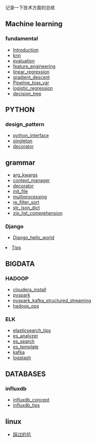 记录一下技术方面的总结

## Machine learning

### fundamental
<ul>
<li><a href="ml/fundamental/Introduction.html">Introduction</a></li>
<li><a href="ml/fundamental/study_group/ww1_knn/ww1_knn.html">knn</a></li>
<li><a href="ml/fundamental/study_group/ww2_evaluation/evaluation.html">evaluation</a></li>
<li><a href="ml/fundamental/study_group/ww3_fea_eng/feature_engineering.html">feature_engineering</a></li>
<li><a href="ml/fundamental/study_group/ww4_linear_reg/linear_regression.html">linear_regression</a></li>
<li><a href="ml/fundamental/study_group/ww5_gradient_descent/gradient_descent.html">gradient_descent</a></li>
<li><a href="ml/fundamental/study_group/ww6_pipeline_bias_var/Pipeline_bias_var.html">Pipeline_bias_var</a></li>
<li><a href="ml/fundamental/study_group/ww7_logistic_regression/ww7_logistic_regression.html">logistic_regression</a></li>
<li><a href="ml/fundamental/study_group/ww8_decision_tree/ww8_decision_tree.html">decision_tree</a></li>
</ul>


## PYTHON

### design_pattern
<ul>
<li><a href="python/design_pattern/python_interface.html">python_interface</a></li>
<li><a href="python/design_pattern/singleton.html">singleton</a></li><li><a href="python/decorator.html">decorator</a></li>
</ul>

## grammar
<ul>
<li><a href="python/grammar/arg_kwargs.html">arg_kwargs</a></li>
<li><a href="python/grammar/context_manager.html">context_manager</a></li>
<li><a href="python/grammar/decorator.html">decorator</a></li>
<li><a href="python/grammar/init_file.html">init_file</a></li>
<li><a href="python/grammar/multiprocessing.html">multiprocessing</a></li>
<li><a href="python/grammar/re_filter_sort.html">re_filter_sort</a></li>
<li><a href="python/str_json_dict.html">str_json_dict</a></li>
<li><a href="python/zip_list_comprehension.html">zip_list_comprehension</a></li>
</ul>

### Django
<ul>
<li><a href="python/Django/hello_world.html">Django_hello_world</a></li>
</ul>
<li><a href="python/Django/Tips.html">Tips</a></li>
</ul>


## BIGDATA

### HADOOP
<ul>
<li><a href="bigdata/hadoop/cloudera_install.html">cloudera_install</a></li>
<li><a href="bigdata/hadoop/pyspark.html">pyspark</a></li>
<li><a href="bigdata/hadoop/pyspark_kafka_structured_streaming.html">pyspark_kafka_structured_streaming</a></li>
<li><a href="bigdata/hadoop/hadoop_ops.html">hadoop_ops</a></li>
</ul>

### ELK
<ul>
<li><a href="bigdata/elk/elasticsearch_tips.html">elasticsearch_tips</a></li>
<li><a href="bigdata/elk/es_analyzer.html">es_analyzer</a></li>
<li><a href="bigdata/elk/es_search.html">es_search</a></li>
<li><a href="bigdata/elk/es_template.html">es_template</a></li>
<li><a href="bigdata/elk/kafka.html">kafka</a></li>
<li><a href="bigdata/elk/logstash.html">logstash</a></li>
</ul>

## DATABASES

### influxdb
<ul>
<li><a href="databases/influxdb/influxdb_concept.html">influxdb_concept</a></li>
<li><a href="databases/influxdb/influxdb_tips.html">influxdb_tips</a></li>
</ul>



## linux
<ul>
<li><a href="linux/tips.html">踩过的坑</a></li>
</ul>